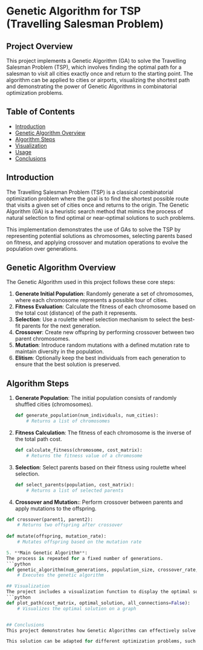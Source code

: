 # Genetic Algorithm for TSP (Travelling Salesman Problem)

## Project Overview
This project implements a Genetic Algorithm (GA) to solve the Travelling Salesman Problem (TSP), which involves finding the optimal path for a salesman to visit all cities exactly once and return to the starting point. The algorithm can be applied to cities or airports, visualizing the shortest path and demonstrating the power of Genetic Algorithms in combinatorial optimization problems.

## Table of Contents
- [Introduction](#introduction)
- [Genetic Algorithm Overview](#genetic-algorithm-overview)
- [Algorithm Steps](#algorithm-steps)
- [Visualization](#visualization)
- [Usage](#usage)
- [Conclusions](#conclusions)

## Introduction
The Travelling Salesman Problem (TSP) is a classical combinatorial optimization problem where the goal is to find the shortest possible route that visits a given set of cities once and returns to the origin. The Genetic Algorithm (GA) is a heuristic search method that mimics the process of natural selection to find optimal or near-optimal solutions to such problems.

This implementation demonstrates the use of GAs to solve the TSP by representing potential solutions as chromosomes, selecting parents based on fitness, and applying crossover and mutation operations to evolve the population over generations.

## Genetic Algorithm Overview
The Genetic Algorithm used in this project follows these core steps:
1. **Generate Initial Population**: Randomly generate a set of chromosomes, where each chromosome represents a possible tour of cities.
2. **Fitness Evaluation**: Calculate the fitness of each chromosome based on the total cost (distance) of the path it represents.
3. **Selection**: Use a roulette wheel selection mechanism to select the best-fit parents for the next generation.
4. **Crossover**: Create new offspring by performing crossover between two parent chromosomes.
5. **Mutation**: Introduce random mutations with a defined mutation rate to maintain diversity in the population.
6. **Elitism**: Optionally keep the best individuals from each generation to ensure that the best solution is preserved.

## Algorithm Steps
1. **Generate Population**: 
   The initial population consists of randomly shuffled cities (chromosomes).
   ```python
   def generate_population(num_individuals, num_cities):
       # Returns a list of chromosomes
   
2. **Fitness Calculation**: 
   The fitness of each chromosome is the inverse of the total path cost.
   ```python
   def calculate_fitness(chromosome, cost_matrix):
       # Returns the fitness value of a chromosome

3. **Selection**: 
   Select parents based on their fitness using roulette wheel selection.
   ```python
   def select_parents(population, cost_matrix):
       # Returns a list of selected parents

 4. **Crossover and Mutation:**: 
   Perform crossover between parents and apply mutations to the offspring.
   ```python
   def crossover(parent1, parent2):
       # Returns two offspring after crossover
    
   def mutate(offspring, mutation_rate):
       # Mutates offspring based on the mutation rate

5. **Main Genetic Algorithm**: 
   The process is repeated for a fixed number of generations.
   ```python
   def genetic_algorithm(num_generations, population_size, crossover_rate, mutation_rate, num_cities, elitism=True):
       # Executes the genetic algorithm

## Visualization
The project includes a visualization function to display the optimal solution found by the Genetic Algorithm. The cities are represented as nodes, and the optimal path is visualized as directed edges.
```python
   def plot_path(cost_matrix, optimal_solution, all_connections=False):
       # Visualizes the optimal solution on a graph


## Conclusions
This project demonstrates how Genetic Algorithms can effectively solve the Travelling Salesman Problem. By simulating the process of natural evolution, GAs can find near-optimal solutions in a reasonable amount of time. Further improvements can be made by tweaking the parameters such as population size, mutation rate, crossover strategy, and the use of elitism.

This solution can be adapted for different optimization problems, such as airport routing, logistics, or any other pathfinding scenario.
